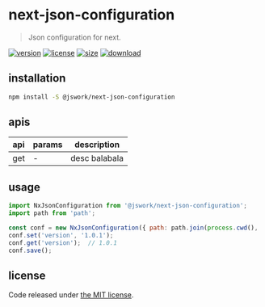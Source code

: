 # next-json-configuration
> Json configuration for next.

[![version][version-image]][version-url]
[![license][license-image]][license-url]
[![size][size-image]][size-url]
[![download][download-image]][download-url]

## installation
```bash
npm install -S @jswork/next-json-configuration
```

## apis
| api | params | description   |
|-----|--------|---------------|
| get | -      | desc balabala |

## usage
```js
import NxJsonConfiguration from '@jswork/next-json-configuration';
import path from 'path';

const conf = new NxJsonConfiguration({ path: path.join(process.cwd(), 'package.json') });
conf.set('version', '1.0.1');
conf.get('version');  // 1.0.1
conf.save();
```

## license
Code released under [the MIT license](https://github.com/afeiship/next-json-configuration/blob/master/LICENSE.txt).

[version-image]: https://img.shields.io/npm/v/@jswork/next-json-configuration
[version-url]: https://npmjs.org/package/@jswork/next-json-configuration

[license-image]: https://img.shields.io/npm/l/@jswork/next-json-configuration
[license-url]: https://github.com/afeiship/next-json-configuration/blob/master/LICENSE.txt

[size-image]: https://img.shields.io/bundlephobia/minzip/@jswork/next-json-configuration
[size-url]: https://github.com/afeiship/next-json-configuration/blob/master/dist/next-json-configuration.min.js

[download-image]: https://img.shields.io/npm/dm/@jswork/next-json-configuration
[download-url]: https://www.npmjs.com/package/@jswork/next-json-configuration
